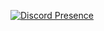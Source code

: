 [![Discord Presence](https://lanyard.cnrad.dev/api/659838596139974657?showDisplayName=true)](https://discord.com/users/659838596139974657)
